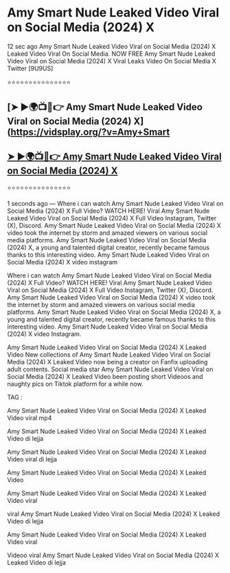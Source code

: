 ﻿# Amy Smart Nude Leaked Video Viral on Social Media (2024) X



12 sec ago Amy Smart Nude Leaked Video Viral on Social Media (2024) X Leaked Video Viral On Social Media. NOW FREE Amy Smart Nude Leaked Video Viral on Social Media (2024) X Viral Leaks Video On Social Media X Twitter [9U9US]

⭐⭐⭐⭐⭐⭐⭐⭐⭐⭐⭐⭐⭐⭐⭐

## [➤ ►🌍📺📱👉 Amy Smart Nude Leaked Video Viral on Social Media (2024) X](https://vidsplay.org/?v=Amy+Smart

## [➤ ►🌍📺📱👉 Amy Smart Nude Leaked Video Viral on Social Media (2024) X](https://vidsplay.org/?v=Amy+Smart)


⭐⭐⭐⭐⭐⭐⭐⭐⭐⭐⭐⭐⭐⭐⭐



1 seconds ago — Where i can watch Amy Smart Nude Leaked Video Viral on Social Media (2024) X Full Video? WATCH HERE! Viral Amy Smart Nude Leaked Video Viral on Social Media (2024) X Full Video Instagram, Twitter (X), Discord. Amy Smart Nude Leaked Video Viral on Social Media (2024) X video took the internet by storm and amazed viewers on various social media platforms. Amy Smart Nude Leaked Video Viral on Social Media (2024) X, a young and talented digital creator, recently became famous thanks to this interesting video. Amy Smart Nude Leaked Video Viral on Social Media (2024) X video instagram

Where i can watch Amy Smart Nude Leaked Video Viral on Social Media (2024) X Full Video? WATCH HERE! Viral Amy Smart Nude Leaked Video Viral on Social Media (2024) X Full Video Instagram, Twitter (X), Discord. Amy Smart Nude Leaked Video Viral on Social Media (2024) X video took the internet by storm and amazed viewers on various social media platforms. Amy Smart Nude Leaked Video Viral on Social Media (2024) X, a young and talented digital creator, recently became famous thanks to this interesting video. Amy Smart Nude Leaked Video Viral on Social Media (2024) X video Instagram.

Amy Smart Nude Leaked Video Viral on Social Media (2024) X Leaked Video New collections of Amy Smart Nude Leaked Video Viral on Social Media (2024) X Leaked Video now being a creator on Fanfix uploading adult contents. Social media star Amy Smart Nude Leaked Video Viral on Social Media (2024) X Leaked Video been posting short Videoos and naughty pics on Tiktok platform for a while now.

TAG :

 

Amy Smart Nude Leaked Video Viral on Social Media (2024) X Leaked Video viral mp4

 

Amy Smart Nude Leaked Video Viral on Social Media (2024) X Leaked Video di lejja

 

Amy Smart Nude Leaked Video Viral on Social Media (2024) X Leaked Video viral di lejja

 

Amy Smart Nude Leaked Video Viral on Social Media (2024) X Leaked Video

 

Amy Smart Nude Leaked Video Viral on Social Media (2024) X Leaked Video viral

 

viral Amy Smart Nude Leaked Video Viral on Social Media (2024) X Leaked Video di lejja

 

Amy Smart Nude Leaked Video Viral on Social Media (2024) X Leaked Video viral

 

Videoo viral Amy Smart Nude Leaked Video Viral on Social Media (2024) X Leaked Video di lejja